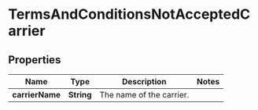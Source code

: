 # TermsAndConditionsNotAcceptedCarrier

## Properties
Name | Type | Description | Notes
------------ | ------------- | ------------- | -------------
**carrierName** | **String** | The name of the carrier. | 
